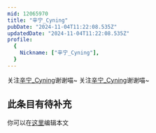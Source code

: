 ```yaml
---
mid: 12065970
title: "辛宁_Cyning"
pubDate: "2024-11-04T11:22:08.535Z"
updatedDate: "2024-11-04T11:22:08.535Z"
profile:
  {
    Nickname: ["辛宁_Cyning"],
  }
---
```


关注[辛宁_Cyning](https://space.bilibili.com/12065970)谢谢喵~ 关注[辛宁_Cyning](https://space.bilibili.com/12065970)谢谢喵~

## 此条目有待补充
你可以在[这里](https://github.com/Yuhanawa/VTuber.ICU/edit/master/src/content/v/辛宁_Cyning/index.md)编辑本文

